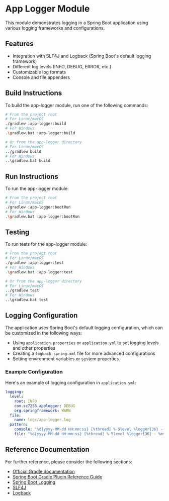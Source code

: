 # App Logger Module

This module demonstrates logging in a Spring Boot application using various logging frameworks and configurations.

## Features

- Integration with SLF4J and Logback (Spring Boot's default logging framework)
- Different log levels (INFO, DEBUG, ERROR, etc.)
- Customizable log formats
- Console and file appenders

## Build Instructions

To build the app-logger module, run one of the following commands:

```bash
# From the project root
# For Linux/macOS
./gradlew :app-logger:build
# For Windows
.\gradlew.bat :app-logger:build

# Or from the app-logger directory
# For Linux/macOS
../gradlew build
# For Windows
..\gradlew.bat build
```

## Run Instructions

To run the app-logger module:

```bash
# From the project root
# For Linux/macOS
./gradlew :app-logger:bootRun
# For Windows
.\gradlew.bat :app-logger:bootRun
```

## Testing

To run tests for the app-logger module:

```bash
# From the project root
# For Linux/macOS
./gradlew :app-logger:test
# For Windows
.\gradlew.bat :app-logger:test

# Or from the app-logger directory
# For Linux/macOS
../gradlew test
# For Windows
..\gradlew.bat test
```

## Logging Configuration

The application uses Spring Boot's default logging configuration, which can be customized in the following ways:

- Using `application.properties` or `application.yml` to set logging levels and other properties
- Creating a `logback-spring.xml` file for more advanced configurations
- Setting environment variables or system properties

### Example Configuration

Here's an example of logging configuration in `application.yml`:

```yaml
logging:
  level:
    root: INFO
    com.sc7258.applogger: DEBUG
    org.springframework: WARN
  file:
    name: logs/app-logger.log
  pattern:
    console: "%d{yyyy-MM-dd HH:mm:ss} [%thread] %-5level %logger{36} - %msg%n"
    file: "%d{yyyy-MM-dd HH:mm:ss} [%thread] %-5level %logger{36} - %msg%n"
```

## Reference Documentation

For further reference, please consider the following sections:

* [Official Gradle documentation](https://docs.gradle.org)
* [Spring Boot Gradle Plugin Reference Guide](https://docs.spring.io/spring-boot/3.3.12/gradle-plugin)
* [Spring Boot Logging](https://docs.spring.io/spring-boot/docs/current/reference/html/features.html#features.logging)
* [SLF4J](http://www.slf4j.org/)
* [Logback](http://logback.qos.ch/)